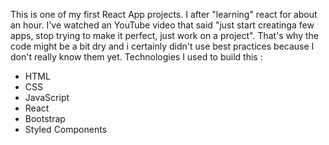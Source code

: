 This is one of my first React App projects. I after "learning" react for about an hour. I've watched an YouTube video that said "just start creatinga few apps, stop trying to make it perfect, just work on a project". That's why the code might be a bit dry and i certainly didn't use best practices because I don't really know them yet.
Technologies I used to build this :
- HTML
- CSS
- JavaScript
- React
- Bootstrap
- Styled Components
